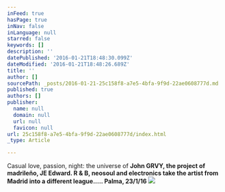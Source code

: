 ```yaml
---
inFeed: true
hasPage: true
inNav: false
inLanguage: null
starred: false
keywords: []
description: ''
datePublished: '2016-01-21T18:48:30.099Z'
dateModified: '2016-01-21T18:48:26.689Z'
title: ''
author: []
sourcePath: _posts/2016-01-21-25c158f8-a7e5-4bfa-9f9d-22ae0608777d.md
published: true
authors: []
publisher:
  name: null
  domain: null
  url: null
  favicon: null
url: 25c158f8-a7e5-4bfa-9f9d-22ae0608777d/index.html
_type: Article

---
```

Casual love, passion, night: the universe of **John GRVY, the project of madrileño, JE Edward. R & B, neosoul and electronics take the artist from Madrid into a different league..... Palma, 23/1/16**
![](https://the-grid-user-content.s3-us-west-2.amazonaws.com/f34af62b-f067-48e8-be54-cc77685ee50e.jpg)